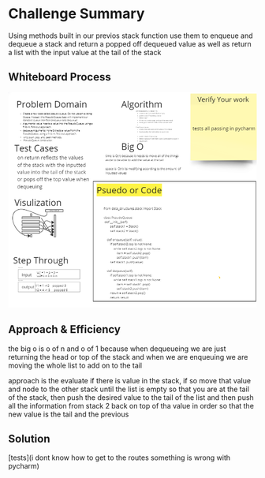 # Challenge Summary
Using methods built in our previos stack function use them to enqueue and dequeue a stack and return a popped off dequeued value as well as return a list with the input value at the tail of the stack

## Whiteboard Process
![White Board](stack_queue-psuedo.png)

## Approach & Efficiency
the big o is o of n and o of 1 because when dequeueing we are just returning the head or top of the stack and when we are enqueuing we are moving the whole list to add on to the tail

approach is the evaluate if there is value in the stack, if so move that value and node to the other stack until the list is empty so that you are at the tail of the stack, then push the desired value to the tail of the list and then push all the information from stack 2 back on top of tha value in order so that the new value is the tail and the previous

## Solution
[tests](i dont know how to get to the routes something is wrong with pycharm)
